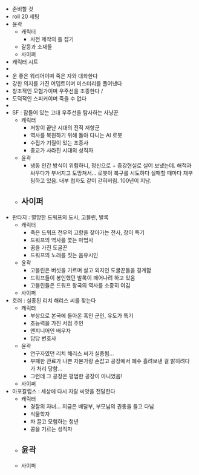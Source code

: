 - 준비할 것
- roll 20 세팅
- 윤곽
	- 캐릭터
		- 사전 제작의 틀 잡기
	- 갈등과 소재들
	- 사이퍼
- 캐릭터 시트
-
- 운 좋은 워리어이며 죽은 자와 대화한다
- 강한 의지를 가진 어뎁트이며 미스터리를 풀어낸다
- 창조적인 모험가이며 우주선을 조종한다 /
- 도덕적인 스피커이며 죽을 수 없다
-
- SF : 잠들어 있는 고대 우주선을 탐사하는 사냥꾼
	- 캐릭터
		- 저항이 끝난 시대의 전직 저항군
		- 역사를 복원하기 위해 돌아 다니는 AI 로봇
		- 수집가 기질이 있는 조종사
		- 종교가 사라진 시대의 성직자
	- 윤곽
		- 냉동 인간 방식이 위험하니, 정신으로 + 증강현실로 실어 보냈는데. 해적과 싸우다가 부서지고 도망쳐서... 로봇이 복구를 시도하다 실패할 때마다 재부팅하고 있음. 내부 첩자도 같이 갇혀버림. 100년이 지남.
	- 사이퍼
		-
- 판타지 : 멸망한 드워프의 도시, 고블린, 발록
	- 캐릭터
		- 죽은 드워프 전우의 고향을 찾아가는 전사, 창이 특기
		- 드워프의 역사를 쫓는 마법사
		- 꿈을 가진 도굴꾼
		- 드워프의 노래를 짓는 음유시인
	- 윤곽
		- 고블린은 버섯을 기르며 살고 외지인 도굴꾼들을 경계함
		- 드워프들이 봉인했던 발록이 깨어나려 하고 있음
		- 고블린들은 드워프 왕국의 역사를 소중히 여김
	- 사이퍼
- 호러 : 실종된 리치 해리스 씨를 찾는다
	- 캐릭터
		- 부상으로 본국에 돌아온 흑인 군인, 유도가 특기
		- 초능력을 가진 서점 주인
		- 엔지니어인 배우자
		- 담당 변호사
	- 윤곽
		- 연구자였던 리치 해리스 씨가 실종됨...
		- 부패한 관료가 나쁜 자본가랑 손잡고 공장에서 폐수 흘려보낸 걸 밝히려다가 처리 당함...
		- 그런데 그 공장은 평범한 공장이 아니었음!
	- 사이퍼
- 아포칼립스 : 세상에 다시 자랄 씨앗을 전달한다
	- 캐릭터
		- 경찰의 자녀... 지금은 배달부, 부모님의 권총을 들고 다님
		- 식물학자
		- 차 끌고 모험하는 청년
		- 콩을 기르는 성직자
	- 윤곽
		-
	- 사이퍼